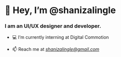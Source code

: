 # 👋 Hey, I’m @shanizalingle

### I am an UI/UX designer and developer.

- 💻 I’m currently interning at Digital Commotion

- 📫 Reach me at *shanizalingle@gmail.com*

<!---
shanizalingle/shanizalingle is a ✨ special ✨ repository because its `README.md` (this file) appears on your GitHub profile.
You can click the Preview link to take a look at your changes.
--->
